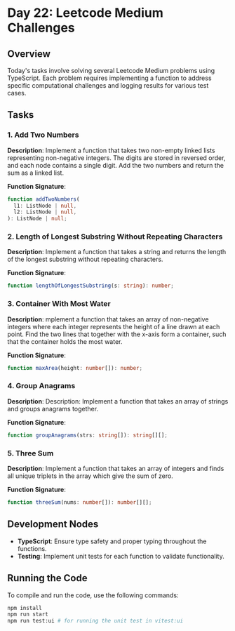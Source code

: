 # Day 22: Leetcode Medium Challenges

## Overview

Today's tasks involve solving several Leetcode Medium problems using TypeScript. Each problem requires implementing a function to address specific computational challenges and logging results for various test cases.

## Tasks

### 1. **Add Two Numbers**

**Description**: Implement a function that takes two non-empty linked lists representing non-negative integers. The digits are stored in reversed order, and each node contains a single digit. Add the two numbers and return the sum as a linked list.

**Function Signature**:

```typescript
function addTwoNumbers(
  l1: ListNode | null,
  l2: ListNode | null,
): ListNode | null;
```

### 2. Length of Longest Substring Without Repeating Characters

**Description**: Implement a function that takes a string and returns the length of the longest substring without repeating characters.

**Function Signature**:

```typescript
function lengthOfLongestSubstring(s: string): number;
```

### 3. Container With Most Water

**Description**: mplement a function that takes an array of non-negative integers where each integer represents the height of a line drawn at each point. Find the two lines that together with the x-axis form a container, such that the container holds the most water.

**Function Signature**:

```typescript
function maxArea(height: number[]): number;
```

### 4. Group Anagrams

**Description**: Description: Implement a function that takes an array of strings and groups anagrams together.

**Function Signature**:

```typescript
function groupAnagrams(strs: string[]): string[][];
```

### 5. Three Sum

**Description**: Implement a function that takes an array of integers and finds all unique triplets in the array which give the sum of zero.

**Function Signature**:

```typescript
function threeSum(nums: number[]): number[][];
```

## Development Nodes

- **TypeScript**: Ensure type safety and proper typing throughout the functions.
- **Testing**: Implement unit tests for each function to validate functionality.

## Running the Code

To compile and run the code, use the following commands:

```bash
npm install
npm run start
npm run test:ui # for running the unit test in vitest:ui
```
